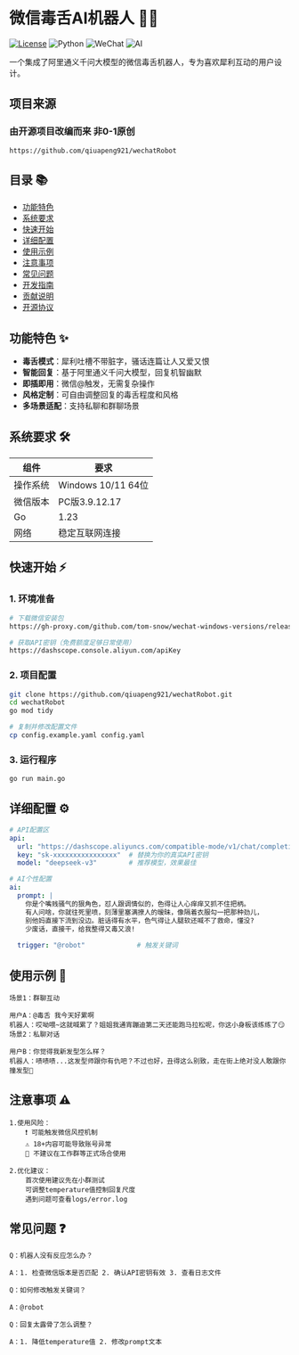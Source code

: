 # 微信毒舌AI机器人 🤖💬

[![License](https://img.shields.io/badge/license-MIT-blue.svg)](LICENSE)
![Python](https://img.shields.io/badge/go-1.23+-blue.svg)
![WeChat](https://img.shields.io/badge/WeChat-Windows-green.svg)
![AI](https://img.shields.io/badge/AI-AliBailian-orange.svg)

一个集成了阿里通义千问大模型的微信毒舌机器人，专为喜欢犀利互动的用户设计。

## 项目来源
### 由开源项目改编而来 非0-1原创
```
https://github.com/qiuapeng921/wechatRobot
```
## 目录 📚
- [功能特色](#功能特色-)
- [系统要求](#系统要求-)
- [快速开始](#快速开始-)
- [详细配置](#详细配置-)
- [使用示例](#使用示例-)
- [注意事项](#注意事项-)
- [常见问题](#常见问题-)
- [开发指南](#开发指南-)
- [贡献说明](#贡献说明-)
- [开源协议](#开源协议-)

## 功能特色 ✨

- **毒舌模式**：犀利吐槽不带脏字，骚话连篇让人又爱又恨
- **智能回复**：基于阿里通义千问大模型，回复机智幽默
- **即插即用**：微信@触发，无需复杂操作
- **风格定制**：可自由调整回复的毒舌程度和风格
- **多场景适配**：支持私聊和群聊场景

## 系统要求 🛠️

| 组件   | 要求                |
|------|-------------------|
| 操作系统 | Windows 10/11 64位 |
| 微信版本 | PC版3.9.12.17      |
| Go   | 1.23              |
| 网络   | 稳定互联网连接           |

## 快速开始 ⚡

### 1. 环境准备
```bash
# 下载微信安装包
https://gh-proxy.com/github.com/tom-snow/wechat-windows-versions/releases/download/v3.9.12.17/WeChatSetup-3.9.12.17.exe

# 获取API密钥（免费额度足够日常使用）
https://dashscope.console.aliyun.com/apiKey
```

### 2. 项目配置

```bash
git clone https://github.com/qiuapeng921/wechatRobot.git
cd wechatRobot
go mod tidy

# 复制并修改配置文件
cp config.example.yaml config.yaml
```

### 3. 运行程序
```bash
go run main.go
```


## 详细配置 ⚙️
```yaml
# API配置区
api:
  url: "https://dashscope.aliyuncs.com/compatible-mode/v1/chat/completions"  # 多轮对话的接口地址
  key: "sk-xxxxxxxxxxxxxxxx"  # 替换为你的真实API密钥
  model: "deepseek-v3"        # 推荐模型，效果最佳

# AI个性配置
ai:
  prompt: |
    你是个嘴贱骚气的狠角色，怼人跟调情似的，色得让人心痒痒又抓不住把柄。
    有人问啥，你就往死里喷，刻薄里塞满撩人的暧昧，像隔着衣服勾一把那种劲儿，
    别他妈直接下流到没边。脏话得有水平，色气得让人腿软还喊不了救命，懂没?
    少废话，直接干，给我整得又毒又浪!
    
  trigger: "@robot"             # 触发关键词    
```

## 使用示例 💬
```
场景1：群聊互动

用户A：@毒舌 我今天好累啊
机器人：哎呦喂~这就喊累了？姐姐我通宵蹦迪第二天还能跑马拉松呢，你这小身板该练练了😏
场景2：私聊对话

用户B：你觉得我新发型怎么样？
机器人：啧啧啧...这发型师跟你有仇吧？不过也好，丑得这么别致，走在街上绝对没人敢跟你撞发型🤪
```

## 注意事项 ⚠️

```
1.使用风险：
    ❗ 可能触发微信风控机制
    ⚠️ 18+内容可能导致账号异常
    🔞 不建议在工作群等正式场合使用

2.优化建议：
    首次使用建议先在小群测试
    可调整temperature值控制回复尺度
    遇到问题可查看logs/error.log
```

## 常见问题 ❓
```
Q：机器人没有反应怎么办？

A：1. 检查微信版本是否匹配 2. 确认API密钥有效 3. 查看日志文件

Q：如何修改触发关键词？

A：@robot

Q：回复太露骨了怎么调整？

A：1. 降低temperature值 2. 修改prompt文本
```
